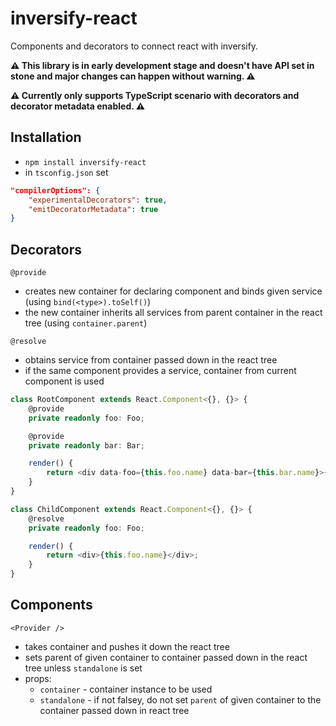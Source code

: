 # inversify-react

Components and decorators to connect react with inversify.

**:warning: This library is in early development stage and doesn't have API set in stone and major changes can happen without warning. :warning:**

**:warning: Currently only supports TypeScript scenario with decorators and decorator metadata enabled. :warning:**

## Installation

* `npm install inversify-react`
* in `tsconfig.json` set 
```json
"compilerOptions": {
    "experimentalDecorators": true,
    "emitDecoratorMetadata": true
}
```

## Decorators

`@provide`

* creates new container for declaring component and binds given service (using `bind(<type>).toSelf()`)
* the new container inherits all services from parent container in the react tree (using `container.parent`)

`@resolve`
* obtains service from container passed down in the react tree
* if the same component provides a service, container from current component is used

```ts
class RootComponent extends React.Component<{}, {}> {
    @provide
    private readonly foo: Foo;

    @provide
    private readonly bar: Bar;

    render() {
        return <div data-foo={this.foo.name} data-bar={this.bar.name}>{this.props.children}</div>;
    }
}

class ChildComponent extends React.Component<{}, {}> {
    @resolve
    private readonly foo: Foo;

    render() {
        return <div>{this.foo.name}</div>;
    }
}
```

## Components

`<Provider />`
* takes container and pushes it down the react tree
* sets parent of given container to container passed down in the react tree unless `standalone` is set
* props:
    * `container` - container instance to be used
    * `standalone` - if not falsey, do not set `parent` of given container to the container passed down in react tree